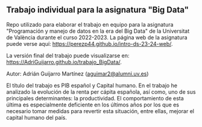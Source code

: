 
## Trabajo individual para la asignatura "Big Data"

<!-- El párrafo de abajo has de dejarlo tal cual. NO HAS DE CAMBIAR NADA!!-->

Repo utilizado para elaborar el trabajo en equipo para la asignatura "Programación y manejo de datos en la era del Big Data" de la Universitat de València durante el curso 2022-2023. La página web de la asignatura puede verse aquí: <https://perezp44.github.io/intro-ds-23-24-web/>.



<!-- En la linea de abajo HAS de SUSTITUIR "perezp44" por tu usuario de Github-->
La versión final del trabajo puede visualizarse en: <https://AdriGuijarro.github.io/trabajo_BigData/>. 


<!-- Abajo podéis escribir lo que queráis, igual un resumen del trabajo, o ..., o ... pero al menos, tenéis que poner el título del trabajo y el nombre de los componentes del equipo-->

Autor: Adrián Guijarro Martínez (aguimar2@alumni.uv.es)

El título del trabajo es PIB español y Capital humano. En el trabajo he analizado la evolución de la renta per cápita española, así como, uno de sus principales determinantes: la productividad. El comportamiento de esta última es especialmente deficiente en los últimos años por los que es necesario tomar medidas para revertir esta situación, entre ellas, mejorar el capital humano del país.


